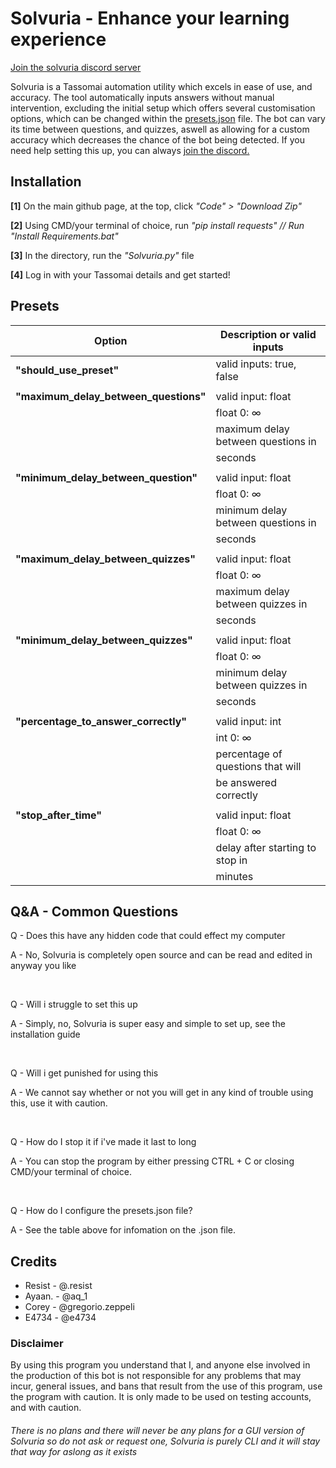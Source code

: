 <h1 align:center>Solvuria - Enhance your learning experience</h1>

[Join the solvuria discord server](https://discord.gg/vAEapP38s6)<br>

Solvuria is a Tassomai automation utility which excels in ease of use, and accuracy.
The tool automatically inputs answers without manual intervention, excluding the initial setup which offers several customisation options,
which can be changed within the [presets.json](#Presets) file.
The bot can vary its time between questions, and quizzes, aswell as allowing for a custom accuracy which decreases 
the chance of the bot being detected.
If you need help setting this up, you can always [join the discord.](https://discord.gg/vAEapP38s6)

## Installation
<strong>[1]</strong> On the main github page, at the top, click <em>"Code" > "Download Zip"</em>

<strong>[2]</strong> Using CMD/your terminal of choice, run <em>"pip install requests" // Run "Install Requirements.bat"</em>

<strong>[3]</strong> In the directory, run the <em>"Solvuria.py"</em> file

<strong>[4]</strong> Log in with your Tassomai details and get started!

## Presets

| Option                            | Description or valid inputs        |
| ----------------------------------|----------------------------------- |
| <strong>"should_use_preset"</strong>               | valid inputs: true, false          |
|                                   |                                    |
| <strong>"maximum_delay_between_questions"</strong> | valid input: float                   |
|                                   | float 0: ∞                           |
|                                   | maximum delay between questions in |
|                                   | seconds                            |
|                                   |                                    |
| <strong>"minimum_delay_between_question"</strong>  | valid input: float                   |
|                                   | float 0: ∞                           |
|                                   | minimum delay between questions in |
|                                   | seconds                            |
|                                   |                                    |
| <strong>"maximum_delay_between_quizzes"</strong>   | valid input: float                   |
|                                   | float 0: ∞                           |
|                                   | maximum delay between quizzes in   |
|                                   | seconds                            |
|                                   |                                    |
| <strong>"minimum_delay_between_quizzes"</strong>   | valid input: float                   |
|                                   | float 0: ∞                           |
|                                   | minimum delay between quizzes in   |
|                                   | seconds                            |
|                                   |                                    |
| <strong>"percentage_to_answer_correctly"</strong>  | valid input: int                   |
|                                   | int 0: ∞                           |
|                                   | percentage of questions that will  |
|                                   | be answered correctly              |
|                                   |                                    |
| <strong>"stop_after_time"</strong>                 | valid input: float                   |
|                                   | float 0: ∞                           |
|                                   | delay after starting to stop in    |
|                                   | minutes                            |

## Q&A - Common Questions 

Q - Does this have any hidden code that could effect my computer

A - No, Solvuria is completely open source and can be read and edited in anyway you like

<br>

Q - Will i struggle to set this up

A - Simply, no, Solvuria is super easy and simple to set up, see the installation guide 

<br>

Q - Will i get punished for using this 

A - We cannot say whether or not you will get in any kind of trouble using this, use it with caution. 

<br>

Q - How do I stop it if i've made it last to long

A - You can stop the program by either pressing CTRL + C or closing CMD/your terminal of choice. 

<br>

Q - How do I configure the presets.json file?

A - See the table above for infomation on the .json file.

## Credits
* Resist - @.resist
* Ayaan. - @aq_1
* Corey  - @gregorio.zeppeli
* E4734  - @e4734

### Disclaimer
By using this program you understand that I, and anyone else involved in the production of this bot is not responsible for any problems
that may incur, general issues, and bans that result from the use of this program, use the program with caution.
It is only made to be used on testing accounts, and with caution. 

###### There is no plans and there will never be any plans for a GUI version of Solvuria so do not ask or request one, Solvuria is purely CLI and it will stay that way for aslong as it exists

